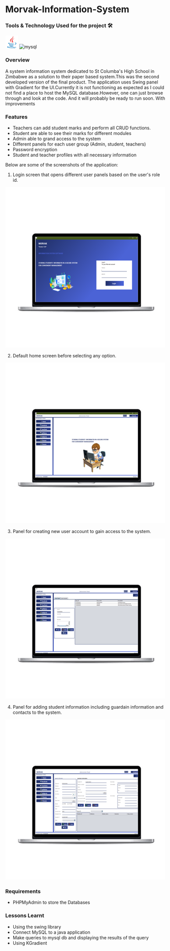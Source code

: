 # Morvak-Information-System

### Tools & Technology Used for the project 🛠
 <p align="left">
    <img src="https://raw.githubusercontent.com/devicons/devicon/master/icons/java/java-original.svg" alt="java" width="40" height="40"/>
    <img src="https://www.vectorlogo.zone/logos/mysql/mysql-ar21.svg" alt="mysql" width="40" height="40"/>
 </p>

### Overview
A system information system dedicated to St Columba's High School in Zimbabwe as a solution to their paper based system.This was the second developed version of the final product. The application uses Swing panel with Gradient for the UI.Currently it is not functioning as expected as I could not find a place to host the MySQL database.However, one can just browse through and look at the code. And it will probably be ready to run soon. With improvements

### Features

* Teachers can add student marks and perform all CRUD functions.
* Student are able to see their marks for different modules
* Admin able to grand access to the system
* Different panels for each user group (Admin, student, teachers)
* Password encryption
* Student and teacher profiles with all necessary information

Below are some of the screenshots of the application:

1. Login screen that opens different user panels based on the user's role id.
<p align="left"> <img src="https://github.com/TOLANY-LANNIE/Morvak-Information-System/blob/master/screenshots/image_edit_0.png"/>

2. Default home screen before selecting any option.
<p align="left"><img src="https://github.com/TOLANY-LANNIE/Morvak-Information-System/blob/master/screenshots/image_edit_1.png"/>

3. Panel for creating new user account to gain access to the system.
<p align="left"> <img src="https://github.com/TOLANY-LANNIE/Morvak-Information-System/blob/master/screenshots/image_edit_2.png"/>

4. Panel for adding student information including guardain information and contacts to the system.
<p align="left"><img src="https://github.com/TOLANY-LANNIE/Morvak-Information-System/blob/master/screenshots/image_edit_3.png"/>



 ### Requirements
 * PHPMyAdmin to store the Databases
 
  ### Lessons Learnt
  - Using the swing library
  - Connect MySQL to a java application
  - Make queries to mysql db and displaying the results of the query
  - Using KGradient
 


